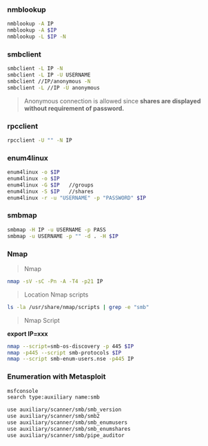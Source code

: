 
### nmblookup
```bash
nmblookup -A IP
nmblookup -A $IP
nmblookup -L $IP -N 
```

### smbclient
```bash
smbclient -L IP -N
smbclient -L IP -U USERNAME 
smbclient //IP/anonymous -N
smbclient -L //IP -U anonymous
```
> Anonymous connection is allowed since **shares are displayed without requirement of password.**

### rpcclient
```bash
rpcclient -U "" -N IP
```

### enum4linux
```bash
enum4linux -o $IP
enum4linux -o $IP
enum4linux -G $IP   //groups
enum4linux -S $IP   //shares
enum4linux -r -u "USERNAME" -p "PASSWORD" $IP 
```

### smbmap
```bash
smbmap -H IP -u USERNAME -p PASS
smbmap -u USERNAME -p "" -d . -H $IP
```

### Nmap

> Nmap
```bash
nmap -sV -sC -Pn -A -T4 -p21 IP
```

> Location Nmap scripts
```bash
ls -la /usr/share/nmap/scripts | grep -e "smb"
```

> Nmap Script  

**export IP=xxx**

```bash
nmap --script=smb-os-discovery -p 445 $IP
nmap -p445 --script smb-protocols $IP
nmap --script smb-enum-users.nse -p445 IP
```

### Enumeration with Metasploit

```bash
msfconsole
search type:auxiliary name:smb

use auxiliary/scanner/smb/smb_version 
use auxiliary/scanner/smb/smb2 
use auxiliary/scanner/smb/smb_enumusers 
use auxiliary/scanner/smb/smb_enumshares
use auxiliary/scanner/smb/pipe_auditor
```


